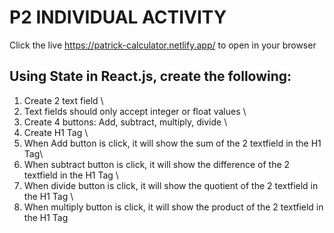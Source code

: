 # P2 INDIVIDUAL ACTIVITY

Click the live https://patrick-calculator.netlify.app/ to open in your browser

## Using State in React.js, create the following:
1. Create 2 text field \
2. Text fields should only accept integer or float values \
3. Create 4 buttons: Add, subtract, multiply, divide \
4. Create H1 Tag \
5. When Add button is click, it will show the sum of the 2 textfield in the H1 Tag\
6. When subtract button is click, it will show the difference of the 2 textfield in the H1 Tag \
7. When divide button is click, it will show the quotient of the 2 textfield in the H1 Tag \
8. When multiply button is click, it will show the product of the 2 textfield in the H1 Tag
